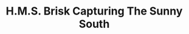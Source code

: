 ---
title: H.M.S. Brisk Capturing The Sunny South

description: '“H.M.S. Brisk, Bearing the Flag of Rear-Admiral Sir Henry Keppel, Closing with The Sunny South Slaver,” The Illustrated London News, December 8, 1860, 527. Courtesy of University Libraries, University of Missouri.'

image_path: /assets/images/gallery/hms_brisk.jpg

index: 19
---